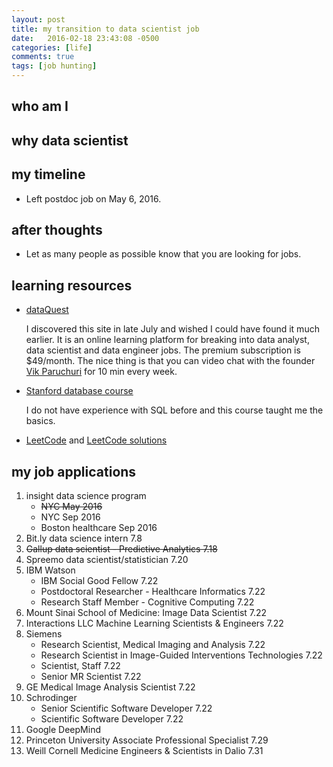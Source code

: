 ```yaml
---
layout: post
title: my transition to data scientist job 
date:   2016-02-18 23:43:08 -0500
categories: [life]
comments: true
tags: [job hunting]
---
```


## who am I 

## why data scientist

## my timeline 

* Left postdoc job on May 6, 2016.

## after thoughts

* Let as many people as possible know that you are looking for jobs.


## learning resources

* [dataQuest](https://www.dataquest.io)
    
    I discovered this site in late July and wished I could have found it much earlier. 
    It is an online learning platform for breaking into data analyst, data scientist and data engineer jobs. The premium subscription is $49/month. 
    The nice thing is that you can video chat with the founder [Vik Paruchuri](http://www.vikparuchuri.com) for 10 min every week.
* [Stanford database course](https://lagunita.stanford.edu/courses/DB/2014/SelfPaced/about)

    I do not have experience with SQL before and this course taught me the basics.
* [LeetCode](https://leetcode.com) and [LeetCode solutions](https://lefttree.gitbooks.io/leetcode-categories/content/index.html)

## my job applications 

1. insight data science program
    * ~~NYC May 2016~~ 
    * NYC Sep 2016
    * Boston healthcare Sep 2016
2. Bit.ly data science intern  7.8
5. ~~Gallup data scientist - Predictive Analytics 7.18~~
6. Spreemo data scientist/statistician 7.20
7. IBM Watson
    * IBM Social Good Fellow 7.22
    * Postdoctoral Researcher - Healthcare Informatics 7.22
    * Research Staff Member - Cognitive Computing 7.22
11. Mount Sinai School of Medicine: Image Data Scientist 7.22
12. Interactions LLC Machine Learning Scientists & Engineers 7.22
10. Siemens 
    * Research Scientist, Medical Imaging and Analysis 7.22
    * Research Scientist in Image-Guided Interventions Technologies 7.22
    * Scientist, Staff 7.22
    * Senior MR Scientist 7.22
18. GE Medical Image Analysis Scientist 7.22
13. Schrodinger 
    * Senior Scientific Software Developer 7.22
    * Scientific Software Developer 7.22
1. Google DeepMind
1. Princeton University Associate Professional Specialist 7.29 
1. Weill Cornell Medicine Engineers & Scientists in Dalio 7.31




